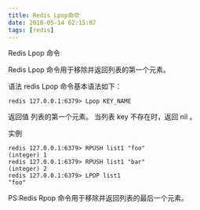 ```yaml
---
title: Redis Lpop命令
date: 2018-05-14 02:15:07
tags: [redis]
---
```


Redis Lpop 命令

Redis Lpop 命令用于移除并返回列表的第一个元素。

语法
redis Lpop 命令基本语法如下：

	redis 127.0.0.1:6379> Lpop KEY_NAME

返回值
列表的第一个元素。 当列表 key 不存在时，返回 nil 。

实例

	redis 127.0.0.1:6379> RPUSH list1 "foo"
	(integer) 1
	redis 127.0.0.1:6379> RPUSH list1 "bar"
	(integer) 2
	redis 127.0.0.1:6379> LPOP list1
	"foo"

PS:Redis Rpop 命令用于移除并返回列表的最后一个元素。
